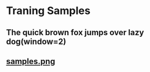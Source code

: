 # Traning Samples
## The quick brown fox jumps over lazy dog(window=2)
## [samples.png](./traning_samples.png)


